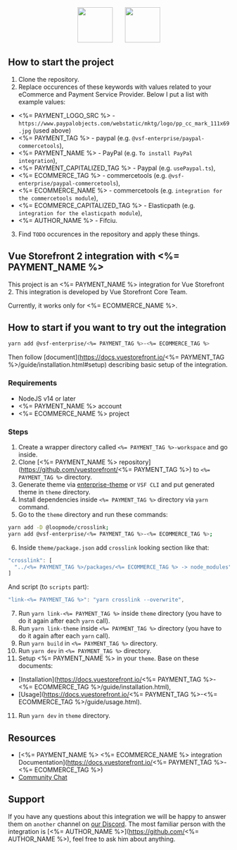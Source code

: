 <div align="center">
<img src="https://blog.vuestorefront.io/wp-content/uploads/2020/01/1QU9F6hQlFyHsJIbsdmt6FA.png" height="80px"/>  <img src="<%= PAYMENT_LOGO_SRC %>" height="80px"/>
</div>

## How to start the project

1. Clone the repository.
2. Replace occurences of these keywords with values related to your eCommerce and Payment Service Provider. Below I put a list with example values:

- <%= PAYMENT_LOGO_SRC %> - `https://www.paypalobjects.com/webstatic/mktg/logo/pp_cc_mark_111x69.jpg` (used above)
- <%= PAYMENT_TAG %> - paypal (e.g. `@vsf-enterprise/paypal-commercetools`),
- <%= PAYMENT_NAME %> - PayPal (e.g. `To install PayPal integration`),
- <%= PAYMENT_CAPITALIZED_TAG %> - Paypal (e.g. `usePaypal.ts`),
- <%= ECOMMERCE_TAG %> - commercetools (e.g. `@vsf-enterprise/paypal-commercetools`),
- <%= ECOMMERCE_NAME %> - commercetools (e.g. `integration for the commercetools module`),
- <%= ECOMMERCE_CAPITALIZED_TAG %> - Elasticpath (e.g. `integration for the elasticpath module`),
- <%= AUTHOR_NAME %> - Fifciu.

3. Find `TODO` occurences in the repository and apply these things.

## Vue Storefront 2 integration with <%= PAYMENT_NAME %>

This project is an <%= PAYMENT_NAME %> integration for Vue Storefront 2.
This integration is developed by Vue Storefront Core Team.

Currently, it works only for <%= ECOMMERCE_NAME %>.

## How to start if you want to try out the integration

```sh
yarn add @vsf-enterprise/<%= PAYMENT_TAG %>-<%= ECOMMERCE_TAG %>
```

Then follow [document](https://docs.vuestorefront.io/<%= PAYMENT_TAG %>/guide/installation.html#setup) describing basic setup of the integration.

### Requirements

- NodeJS v14 or later
- <%= PAYMENT_NAME %> account
- <%= ECOMMERCE_NAME %> project

### Steps

1. Create a wrapper directory called `<%= PAYMENT_TAG %>-workspace` and go inside.
2. Clone [<%= PAYMENT_NAME %> repository](https://github.com/vuestorefront/<%= PAYMENT_TAG %>) to `<%= PAYMENT_TAG %>` directory.
3. Generate theme via [enterprise-theme](https://github.com/vuestorefront/enterprise-theme) or `VSF CLI` and put generated theme in `theme` directory.
4. Install dependencies inside `<%= PAYMENT_TAG %>` directory via `yarn` command.
5. Go to the `theme` directory and run these commands:

```sh
yarn add -D @loopmode/crosslink;
yarn add @vsf-enterprise/<%= PAYMENT_TAG %>-<%= ECOMMERCE_TAG %>;
```

6. Inside `theme/package.json` add `crosslink` looking section like that:

```js
"crosslink": [
  "../<%= PAYMENT_TAG %>/packages/<%= ECOMMERCE_TAG %> -> node_modules"
]
```

And script (to `scripts` part):

```js
"link-<%= PAYMENT_TAG %>": "yarn crosslink --overwrite",
```

7. Run `yarn link-<%= PAYMENT_TAG %>` inside `theme` directory (you have to do it again after each `yarn` call).
8. Run `yarn link-theme` inside `<%= PAYMENT_TAG %>` directory (you have to do it again after each `yarn` call).
9. Run `yarn build` in `<%= PAYMENT_TAG %>` directory.
9. Run `yarn dev` in `<%= PAYMENT_TAG %>` directory.
10. Setup <%= PAYMENT_NAME %> in your `theme`. Base on these documents:

- [Installation](https://docs.vuestorefront.io/<%= PAYMENT_TAG %>-<%= ECOMMERCE_TAG %>/guide/installation.html),
- [Usage](https://docs.vuestorefront.io/<%= PAYMENT_TAG %>-<%= ECOMMERCE_TAG %>/guide/usage.html).

11. Run `yarn dev` in `theme` directory.

## Resources

- [<%= PAYMENT_NAME %> <%= ECOMMERCE_NAME %> integration Documentation](https://docs.vuestorefront.io/<%= PAYMENT_TAG %>-<%= ECOMMERCE_TAG %>)
- [Community Chat](http://discord.vuestorefront.io)

## Support

If you have any questions about this integration we will be happy to answer them on `another` channel on [our Discord](http://discord.vuestorefront.io).
The most familiar person with the integration is [<%= AUTHOR_NAME %>](https://github.com/<%= AUTHOR_NAME %>), feel free to ask him about anything.
